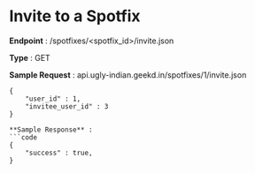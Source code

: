 # Invite to a Spotfix
**Endpoint** : /spotfixes/<spotfix_id>/invite.json

**Type**	 : GET

**Sample Request** : api.ugly-indian.geekd.in/spotfixes/1/invite.json
```code :
{
	"user_id" : 1,
	"invitee_user_id" : 3
}

**Sample Response** :
```code
{
	"success" : true,
}
```
